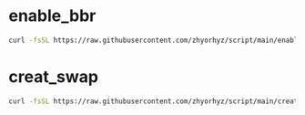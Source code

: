 # enable_bbr
```bash
curl -fsSL https://raw.githubusercontent.com/zhyorhyz/script/main/enable_bbr.sh | sudo bash
```
# creat_swap
```bash
curl -fsSL https://raw.githubusercontent.com/zhyorhyz/script/main/creat_swap.sh | sudo bash
```
